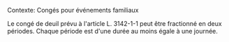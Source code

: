 Contexte: Congés pour événements familiaux

Le congé de deuil prévu à l'article L. 3142-1-1 peut être fractionné en deux périodes. Chaque période est d'une durée au moins égale à une journée.